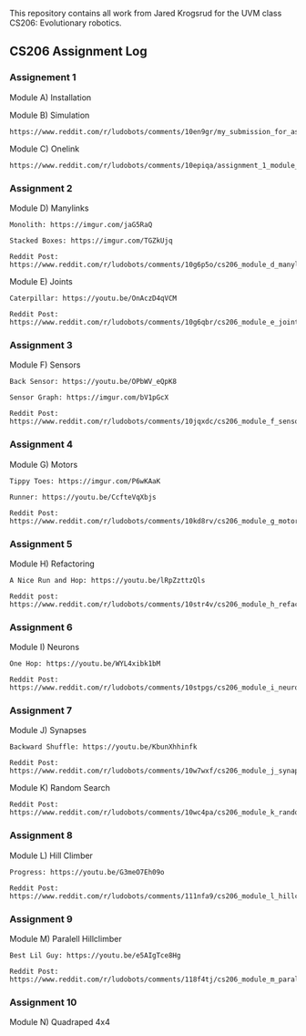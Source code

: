 This repository contains all work from Jared Krogsrud for the UVM class CS206: Evolutionary robotics.

## CS206 Assignment Log

### Assignement 1
Module A) Installation

Module B) Simulation

    https://www.reddit.com/r/ludobots/comments/10en9gr/my_submission_for_assignment_1_module_b/

Module C) Onelink

    https://www.reddit.com/r/ludobots/comments/10epiqa/assignment_1_module_c_onelink/

### Assignment 2

Module D) Manylinks

    Monolith: https://imgur.com/jaG5RaQ

    Stacked Boxes: https://imgur.com/TGZkUjq

    Reddit Post: https://www.reddit.com/r/ludobots/comments/10g6p5o/cs206_module_d_manylinks/

Module E) Joints

    Caterpillar: https://youtu.be/OnAczD4qVCM

    Reddit Post: https://www.reddit.com/r/ludobots/comments/10g6qbr/cs206_module_e_joints/

### Assignment 3

Module F) Sensors

    Back Sensor: https://youtu.be/OPbWV_eQpK8

    Sensor Graph: https://imgur.com/bV1pGcX

    Reddit Post: https://www.reddit.com/r/ludobots/comments/10jqxdc/cs206_module_f_sensors/

### Assignment 4

Module G) Motors
    
    Tippy Toes: https://imgur.com/P6wKAaK

    Runner: https://youtu.be/CcfteVqXbjs

    Reddit Post: https://www.reddit.com/r/ludobots/comments/10kd8rv/cs206_module_g_motors/

### Assignment 5

Module H) Refactoring

    A Nice Run and Hop: https://youtu.be/lRpZzttzQls

    Reddit post: https://www.reddit.com/r/ludobots/comments/10str4v/cs206_module_h_refactoring/

### Assignment 6

Module I) Neurons

    One Hop: https://youtu.be/WYL4xibk1bM

    Reddit Post: https://www.reddit.com/r/ludobots/comments/10stpgs/cs206_module_i_neurons/

### Assignment 7

Module J) Synapses

    Backward Shuffle: https://youtu.be/KbunXhhinfk
    
    Reddit Post: https://www.reddit.com/r/ludobots/comments/10w7wxf/cs206_module_j_synapses/

Module K) Random Search

    Reddit Post: https://www.reddit.com/r/ludobots/comments/10wc4pa/cs206_module_k_random_search/
    

### Assignment 8

Module L) Hill Climber

    Progress: https://youtu.be/G3meO7Eh09o

    Reddit Post: https://www.reddit.com/r/ludobots/comments/111nfa9/cs206_module_l_hillclimber/

### Assignment 9

Module M) Paralell Hillclimber

    Best Lil Guy: https://youtu.be/e5AIgTce8Hg

    Reddit Post: https://www.reddit.com/r/ludobots/comments/118f4tj/cs206_module_m_parallel_hillclimbers/

### Assignment 10

Module N) Quadraped
    4x4